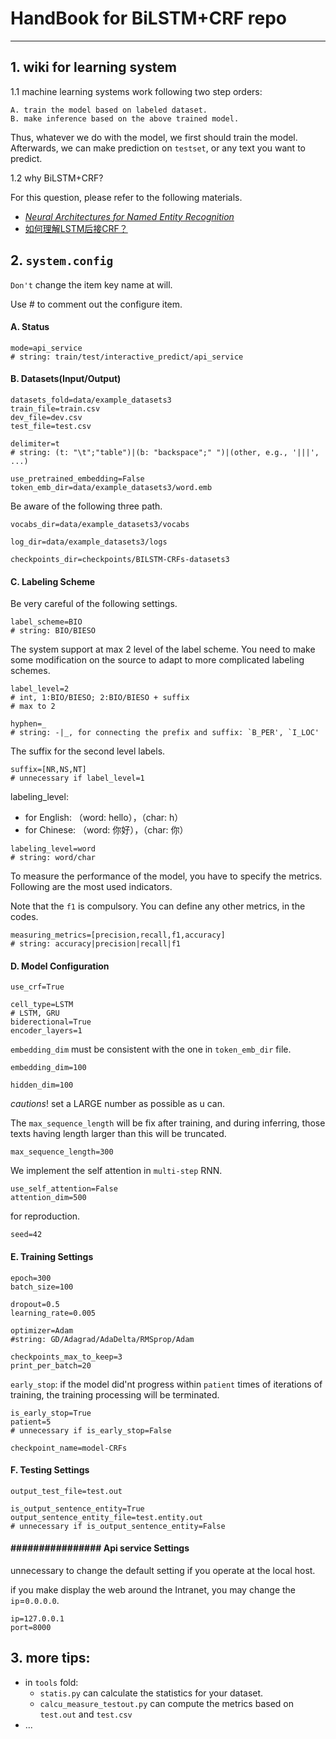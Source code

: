 # HandBook for BiLSTM+CRF repo

---

## 1. wiki for learning system

1.1 machine learning systems work following two step orders:  
    
    A. train the model based on labeled dataset.
    B. make inference based on the above trained model.

Thus, whatever we do with the model, we first should train the model.
Afterwards, we can make prediction on `testset`, or any text you want to predict.

1.2 why BiLSTM+CRF?

For this question, please refer to the following materials.

- [_Neural Architectures for Named Entity Recognition_](https://www.aclweb.org/anthology/N16-1030)
- [如何理解LSTM后接CRF？](https://www.zhihu.com/question/62399257/answer/241969722)


## 2. `system.config`

`Don't` change the item key name at will.

Use # to comment out the configure item.


#### A.  Status ################

```
mode=api_service
# string: train/test/interactive_predict/api_service

```

#### B.  Datasets(Input/Output) ################

```
datasets_fold=data/example_datasets3
train_file=train.csv
dev_file=dev.csv
test_file=test.csv
```

```
delimiter=t
# string: (t: "\t";"table")|(b: "backspace";" ")|(other, e.g., '|||', ...)
```

```
use_pretrained_embedding=False
token_emb_dir=data/example_datasets3/word.emb
```
Be aware of the following three path.
```
vocabs_dir=data/example_datasets3/vocabs

log_dir=data/example_datasets3/logs

checkpoints_dir=checkpoints/BILSTM-CRFs-datasets3
```

#### C.  Labeling Scheme ################
Be very careful of the following settings.

```
label_scheme=BIO
# string: BIO/BIESO
```

The system support at max 2 level of the label scheme.
You need to make some modification on the source to adapt to more complicated labeling schemes.
```
label_level=2
# int, 1:BIO/BIESO; 2:BIO/BIESO + suffix
# max to 2
```

```
hyphen=_
# string: -|_, for connecting the prefix and suffix: `B_PER', `I_LOC'
```

The suffix for the second level labels.
```
suffix=[NR,NS,NT]
# unnecessary if label_level=1
```

labeling_level:
- for English: （word: hello），（char: h）
- for Chinese: （word: 你好），（char: 你）

```
labeling_level=word
# string: word/char
```

To measure the performance of the model, you have to specify the metrics.
Following are the most used indicators.

Note that the `f1` is compulsory.
You can define any other metrics, in the codes.
```
measuring_metrics=[precision,recall,f1,accuracy]
# string: accuracy|precision|recall|f1
```


#### D.  Model Configuration ################
```
use_crf=True
```
```
cell_type=LSTM
# LSTM, GRU
biderectional=True
encoder_layers=1
```

`embedding_dim` must be consistent with the one in `token_emb_dir` file.

```
embedding_dim=100
```
```
hidden_dim=100
```

*cautions*! set a LARGE number as possible as u can.

The `max_sequence_length` will be fix after training,
 and during inferring, those texts having length larger than this will be truncated.


```
max_sequence_length=300
```

We implement the self attention in `multi-step` RNN.

```
use_self_attention=False
attention_dim=500
```

for reproduction.

```
seed=42
```

#### E. Training Settings ###
```
epoch=300
batch_size=100

dropout=0.5
learning_rate=0.005

optimizer=Adam
#string: GD/Adagrad/AdaDelta/RMSprop/Adam
```
```
checkpoints_max_to_keep=3
print_per_batch=20
```

`early_stop`: if the model did'nt progress within `patient` times of iterations of training,
the training processing will be terminated.

```
is_early_stop=True
patient=5
# unnecessary if is_early_stop=False

checkpoint_name=model-CRFs
```

#### F.  Testing Settings ###
```
output_test_file=test.out
```


```
is_output_sentence_entity=True
output_sentence_entity_file=test.entity.out
# unnecessary if is_output_sentence_entity=False
```

#### ################ Api service Settings ###

unnecessary to change the default setting if you operate at the local host.

if you make display the web around the Intranet, you may change the 
`ip`=`0.0.0.0`. 

```
ip=127.0.0.1
port=8000
```

## 3. more tips:

- in `tools` fold:
    - `statis.py` can calculate the statistics for your dataset.
    - `calcu_measure_testout.py` can compute the metrics based on `test.out` and `test.csv`
- ...




